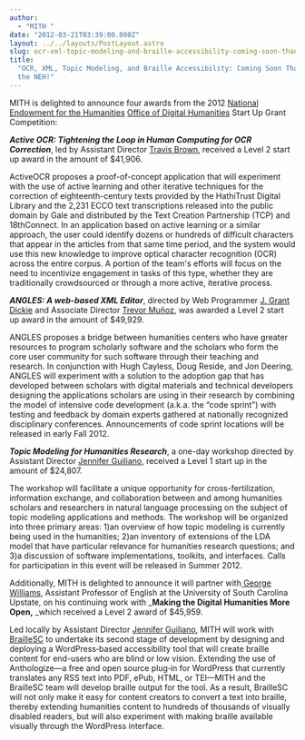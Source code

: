 ```yaml
---
author:
  - "MITH "
date: "2012-03-21T03:39:00.000Z"
layout: ../../layouts/PostLayout.astro
slug: ocr-xml-topic-modeling-and-braille-accessibility-coming-soon-thanks-to-the-neh
title:
  "OCR, XML, Topic Modeling, and Braille Accessibility: Coming Soon Thanks to
  the NEH!"
---
```


MITH is delighted to announce four awards from the 2012 [National Endowment for the Humanities](http://www.neh.gov) [Office of Digital Humanities](http://www.neh.gov/odh/) Start Up Grant Competition:

**_Active OCR: Tightening the Loop in Human Computing for OCR Correction_**, led by Assistant Director [Travis Brown](http://mith.umd.edu/people/person/travis-brown/), received a Level 2 start up award in the amount of \$41,906.

ActiveOCR proposes a proof-of-concept application that will experiment with the use of active learning and other iterative techniques for the correction of eighteenth-century texts provided by the HathiTrust Digital Library and the 2,231 ECCO text transcriptions released into the public domain by Gale and distributed by the Text Creation Partnership (TCP) and 18thConnect. In an application based on active learning or a similar approach, the user could identify dozens or hundreds of difficult characters that appear in the articles from that same time period, and the system would use this new knowledge to improve optical character recognition (OCR) across the entire corpus. A portion of the team's efforts will focus on the need to incentivize engagement in tasks of this type, whether they are traditionally crowdsourced or through a more active, iterative process.

**_ANGLES: A web-based XML Editor_**, directed by Web Programmer [J. Grant Dickie](http://mith.umd.edu/people/person/grant-dickie/) and Associate Director [Trevor Muñoz](http://mith.umd.edu/people/person/trevor-munoz/), was awarded a Level 2 start up award in the amount of \$49,929.

ANGLES proposes a bridge between humanities centers who have greater resources to program scholarly software and the scholars who form the core user community for such software through their teaching and research. In conjunction with Hugh Cayless, Doug Reside, and Jon Deering, ANGLES will experiment with a solution to the adoption gap that has developed between scholars with digital materials and technical developers designing the applications scholars are using in their research by combining the model of intensive code development (a.k.a. the “code sprint”) with testing and feedback by domain experts gathered at nationally recognized disciplinary conferences. Announcements of code sprint locations will be released in early Fall 2012.

**_Topic Modeling for Humanities Research_**, a one-day workshop directed by Assistant Director [Jennifer Guiliano](http://mith.umd.edu/people/person/jennifer-guiliano/), received a Level 1 start up in the amount of \$24,807.

The workshop will facilitate a unique opportunity for cross-fertilization, information exchange, and collaboration between and among humanities scholars and researchers in natural language processing on the subject of topic modeling applications and methods. The workshop will be organized into three primary areas: 1)an overview of how topic modeling is currently being used in the humanities; 2)an inventory of extensions of the LDA model that have particular relevance for humanities research questions; and 3)a discussion of software implementations, toolkits, and interfaces. Calls for participation in this event will be released in Summer 2012.

Additionally, MITH is delighted to announce it will partner with[ George Williams](http://georgehwilliams.pbworks.com/w/page/14266798/FrontPage), Assistant Professor of English at the University of South Carolina Upstate, on his continuing work with \_**Making the Digital Humanities More Open,** \_which received a Level 2 award of \$45,959.

Led locally by Assistant Director [Jennifer Guiliano](http://mith.umd.edu/people/person/jennifer-guiliano/), MITH will work with [BrailleSC](http://braillesc.org/) to undertake its second stage of development by designing and deploying a WordPress‐based accessibility tool that will create braille content for end-users who are blind or low vision. Extending the use of Anthologize—a free and open source plug‐in for WordPress that currently translates any RSS text into PDF, ePub, HTML, or TEI—MITH and the BrailleSC team will develop braille output for the tool. As a result, BrailleSC will not only make it easy for content creators to convert a text into braille, thereby extending humanities content to hundreds of thousands of visually disabled readers, but will also experiment with making braille available visually through the WordPress interface.
